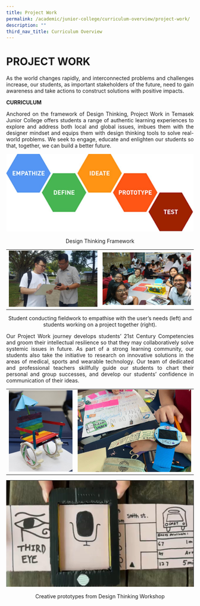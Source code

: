 ```yaml
---
title: Project Work
permalink: /academic/junior-college/curriculum-overview/project-work/
description: ""
third_nav_title: Curriculum Overview
---
```

# PROJECT WORK

<p style="text-align: justify;">As the world changes rapidly, and interconnected problems and challenges increase, our students, as important stakeholders of the future, need to gain awareness and take actions to construct solutions with positive impacts.</p>

**CURRICULUM**

<p style="text-align: justify;">Anchored on the framework of Design Thinking, Project Work in Temasek Junior College offers students a range of authentic learning experiences to explore and address both local and global issues, imbues them with the designer mindset and equips them with design thinking tools to solve real-world problems. We seek to engage, educate and enlighten our students so that, together, we can build a better future.</p>

![](/images/Academic/Curriculum%20Overview/Project%20Work/PW%201.jpg)

<center>Design Thinking Framework</center>

|   |   |
|:-:|:-:|
| ![](/images/Academic/Curriculum%20Overview/Project%20Work/PW%202.jpg)  |  ![](/images/Academic/Curriculum%20Overview/Project%20Work/PW%203.jpg)  |

<center>Student conducting fieldwork to empathise with the user’s needs (left) and students working on a project together (right).</center>


<p style="text-align: justify;">Our Project Work journey develops students’ 21st Century Competencies and groom their intellectual resilience so that they may collaboratively solve systemic issues in future. As part of a strong learning community, our students also take the initiative to research on innovative solutions in the areas of medical, sports and wearable technology. Our team of dedicated and professional teachers skillfully guide our students to chart their personal and group successes, and develop our students’ confidence in communication of their ideas.</p>

|   |   |
|:-:|:-:|
| ![](/images/Academic/Curriculum%20Overview/Project%20Work/PW%204.jpg)  |  ![](/images/Academic/Curriculum%20Overview/Project%20Work/PW%205.jpg)  |

 ![](/images/Academic/Curriculum%20Overview/Project%20Work/PW%206.jpg) 

<center>Creative prototypes from Design Thinking Workshop</center>

